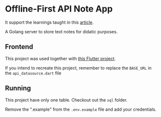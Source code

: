 # Offline-First API Note App

It support the learnings taught in this [article](https://medium.com/@felipeemidio).

A Golang server to store text notes for didatic purposes.


## Frontend

This project was used together with [this Flutter project]().

If you intend to recreate this project, remember to replace the `BASE_URL` in the `api_datasource.dart` file

## Running

This project have only one table. Checkout out the `sql` folder.

Remove the ".example" from the `.env.example` file and add your credentials.
